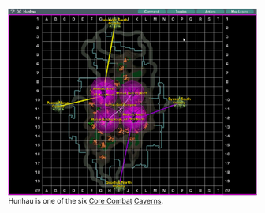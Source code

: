 ![](../images/HunhauMap.jpg "fig:HunhauMap.jpg") Hunhau is one of the six
[Core Combat](../items/Core_Combat.md) [Caverns](Caverns.md).

<!--[Category:Locations](Category:Locations.md)-->
